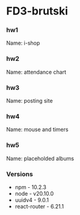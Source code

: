 # FD3-brutski

### hw1
Name: i-shop

### hw2
Name: attendance chart

### hw3
Name: posting site

### hw4
Name: mouse and timers

### hw5
Name: placeholded albums

### Versions
* npm - 10.2.3
* node - v20.10.0
* uuidv4 - 9.0.1
* react-router - 6.21.1